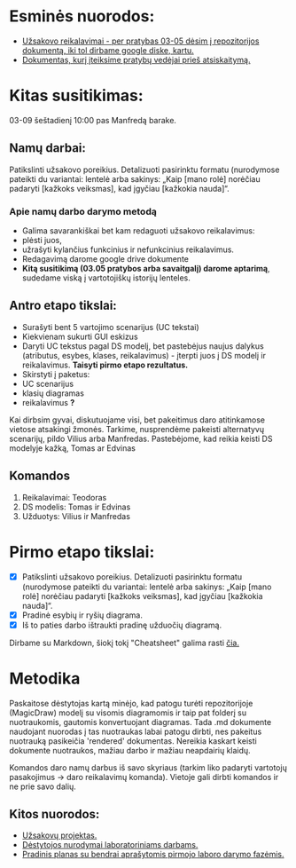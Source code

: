 # Esminės nuorodos:
 - [Užsakovo reikalavimai - per pratybas 03-05 dėsim į repozitorijos dokumentą, iki tol dirbame google diske, kartu.](https://docs.google.com/document/d/1OK8YH0PFO4UR0oJfQ5bHP2LUE-6mTf3Ih-gsRSJ5he0/edit)
 - [Dokumentas, kurį įteiksime pratybų vedėjai prieš atsiskaitymą.](https://github.com/Tristanas/PSI2-Food-Bee-Inc/blob/master/Dokumentas.md)

# Kitas susitikimas:
03-09 šeštadienį 10:00 pas Manfredą barake.

## Namų darbai:
Patikslinti užsakovo poreikius. Detalizuoti pasirinktu formatu (nurodymose pateikti du variantai: lentelė arba sakinys:
„Kaip [mano rolė] norėčiau padaryti [kažkoks veiksmas], kad įgyčiau [kažkokia nauda]“.

### Apie namų darbo darymo metodą
 - Galima savarankiškai bet kam redaguoti užsakovo reikalavimus:
  - plėsti juos, 
  - užrašyti kylančius funkcinius ir nefunkcinius reikalavimus. 
 - Redagavimą darome google drive dokumente
 - **Kitą susitikimą (03.05 pratybos arba savaitgalį) darome aptarimą**, sudedame viską į vartotojiškų istorijų lenteles.


## Antro etapo tikslai:
 - Surašyti bent 5 vartojimo scenarijus (UC tekstai)
 - Kiekvienam sukurti GUI eskizus
 - Daryti UC tekstus pagal DS modelį, bet pastebėjus naujus dalykus (atributus, esybes, klases, reikalavimus) - įterpti juos į DS modelį ir reikalavimus. **Taisyti pirmo etapo rezultatus.**
 - Skirstyti į paketus:
  - UC scenarijus
  - klasių diagramas
  - reikalavimus **?**

Kai dirbsim gyvai, diskutuojame visi, bet pakeitimus daro atitinkamose vietose atsakingi žmonės. Tarkime, nusprendėme pakeisti alternatyvų scenarijų, pildo Vilius arba Manfredas. Pastebėjome, kad reikia keisti DS modelyje kažką, Tomas ar Edvinas

## Komandos
1. Reikalavimai: Teodoras
2. DS modelis: Tomas ir Edvinas
3. Užduotys: Vilius ir Manfredas


# Pirmo etapo tikslai:
- [x] Patikslinti užsakovo poreikius. Detalizuoti pasirinktu formatu (nurodymose pateikti du variantai: lentelė arba sakinys:
„Kaip [mano rolė] norėčiau padaryti [kažkoks veiksmas], kad įgyčiau [kažkokia nauda]“.
- [x]	Pradinė esybių ir ryšių diagrama.
- [x]	Iš to paties darbo ištraukti pradinę užduočių diagramą.

Dirbame su Markdown, šiokį tokį "Cheatsheet" galima rasti [čia.](https://github.com/adam-p/markdown-here/wiki/Markdown-Cheatsheet)

# Metodika
Paskaitose dėstytojas kartą minėjo, kad patogu turėti repozitorijoje (MagicDraw) modelį su visomis diagramomis ir taip pat folderį su nuotraukomis, gautomis konvertuojant diagramas. Tada .md dokumente naudojant nuorodas į tas nuotraukas labai patogu dirbti, nes pakeitus nuotrauką pasikeičia 'rendered' dokumentas. Nereikia kaskart keisti dokumente nuotraukos, mažiau darbo ir mažiau neapdairių klaidų.


Komandos daro namų darbus iš savo skyriaus (tarkim liko padaryti vartotojų pasakojimus -> daro reikalavimų komanda). Vietoje gali dirbti komandos ir ne prie savo dalių.

## Kitos nuorodos:
 - [Užsakovų projektas.](https://drive.google.com/open?id=1F7c-nigbOuU5vRgCNT4K8Lx1ZI1JdOUF)
 - [Dėstytojos nurodymai laboratoriniams darbams.](https://drive.google.com/open?id=0B4VxsfLWjQw2OHQ1SUhOM2RzLUFvNlRVWi1CcUF2eFZSRExJ)
 - [Pradinis planas su bendrai aprašytomis pirmojo laboro darymo fazėmis.](https://docs.google.com/document/d/1ErOuAZ_BnzfAMXsAJ0XUmYCaQCB4K8GXVdxxBEDLhrw/edit)
